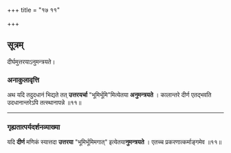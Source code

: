 +++
title = "१७ ११"

+++
## सूत्रम्
दीर्घमुत्तरयाऽनुमन्त्रयते।

### अनाकुलावृत्ति
अथ यदि तदुदधानं भिद्यते तत् **उत्तरयर्चा** "भूमिर्भूमि"मित्येतया **अनुमन्त्रयते** ।
कालान्तरे दीर्ण एतद्भवति उदधानान्तरेऽपि तत्स्थानापन्ने ॥११॥
________________________


### गृह्यतात्पर्यदर्शनव्याख्या 
यदि **दीर्ण** मणिकं स्यात्तदा **उत्तरया** "भूमिर्भूमिमगात्" इत्येतया**नुमन्त्रयते** ।
एतच्च प्रकरणात्कर्माङ्गमेव ॥११॥
